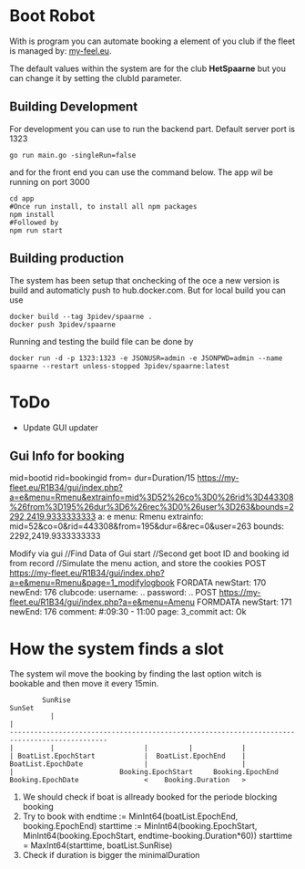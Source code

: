 # Boot Robot
With is program you can automate booking a element of you club if the fleet is managed by: [my-feel.eu](https://my-fleet.eu/).

The default values within the system are for the club **HetSpaarne** but you can change it by setting the clubId parameter.
 
## Building Development

For development you can use to run the backend part. Default server port is 1323
```
go run main.go -singleRun=false
```
and for the front end you can use the command below. The app wil be running on port 3000
```
cd app
#Once run install, to install all npm packages
npm install
#Followed by
npm run start
``` 

## Building production

The system has been setup that onchecking of the oce a new version is build and automaticly push to hub.docker.com. But for local build you can use

```
docker build --tag 3pidev/spaarne .
docker push 3pidev/spaarne
```

Running and testing the build file can be done by
```
docker run -d -p 1323:1323 -e JSONUSR=admin -e JSONPWD=admin --name spaarne --restart unless-stopped 3pidev/spaarne:latest
```


# ToDo
* Update GUI updater


## Gui Info for booking
mid=bootid
rid=bookingid
from=
dur=Duration/15
https://my-fleet.eu/R1B34/gui/index.php?a=e&menu=Rmenu&extrainfo=mid%3D52%26co%3D0%26rid%3D443308%26from%3D195%26dur%3D6%26rec%3D0%26user%3D263&bounds=2292,2419.9333333333
a: e
menu: Rmenu
extrainfo: mid=52&co=0&rid=443308&from=195&dur=6&rec=0&user=263
bounds: 2292,2419.9333333333

Modify via gui
//Find Data of Gui start
//Second get boot ID and booking id from record
//Simulate the menu action, and store the cookies
POST https://my-fleet.eu/R1B34/gui/index.php?a=e&menu=Rmenu&page=1_modifylogbook
FORDATA
newStart: 170
newEnd: 176
clubcode: 
username: ..
password: ..
POST https://my-fleet.eu/R1B34/gui/index.php?a=e&menu=Amenu
FORMDATA
newStart: 171
newEnd: 176
comment: #:09:30 - 11:00
page: 3_commit
act: Ok


# How the system finds a slot
The system wil move the booking by finding the last option witch is bookable and then move it every 15min.

```
        SunRise                                                           SunSet
          |                                                                 |
----------------------------------------------------------------------------------------------
|         |                      |          |            | 
| BoatList.EpochStart            |  BoatList.EpochEnd    |
BoatList.EpochDate               |                       |
|                          Booking.EpochStart     Booking.EpochEnd        
Booking.EpochDate                <    Booking.Duration   >
```

1. We should check if boat is allready booked for the periode blocking booking
2. Try to book with 	endtime := MinInt64(boatList.EpochEnd, booking.EpochEnd)
	starttime := MinInt64(booking.EpochStart, MinInt64(booking.EpochStart, endtime-booking.Duration*60))
	starttime = MaxInt64(starttime, boatList.SunRise)
3. Check if duration is bigger the minimalDuration